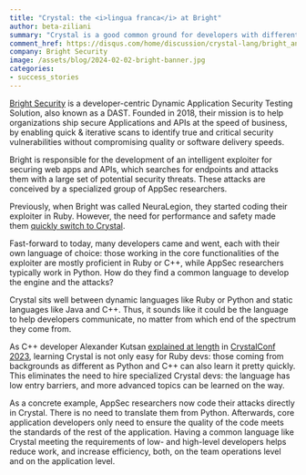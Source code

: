 ```yaml
---
title: "Crystal: the <i>lingua franca</i> at Bright"
author: beta-ziliani
summary: "Crystal is a good common ground for developers with different backgrounds."
comment_href: https://disqus.com/home/discussion/crystal-lang/bright_and_manas_partner_together_to_create_crystal_development_tools_37/
company: Bright Security
image: /assets/blog/2024-02-02-bright-banner.jpg
categories:
- success_stories
---
```


[Bright Security](https://brightsec.com/) is a developer-centric Dynamic Application Security Testing Solution, also known as a DAST. Founded in 2018, their mission is to help organizations ship secure Applications and APIs at the speed of business, by enabling quick & iterative scans to identify true and critical security vulnerabilities without compromising quality or software delivery speeds.

Bright is responsible for the development of an intelligent exploiter for securing web apps and APIs, which searches for endpoints and attacks them with a large set of potential security threats. These attacks are conceived by a specialized group of AppSec researchers.

Previously, when Bright was called NeuraLegion, they started coding their exploiter in Ruby. However, the need for performance and safety made them [quickly switch to Crystal](https://crystal-lang.org/2017/09/25/neuralegion-and-crystal/).

Fast-forward to today, many developers came and went, each with their own language of choice: those working in the core functionalities of the exploiter are mostly proficient in Ruby or C++, while AppSec researchers typically work in Python. How do they find a common language to develop the engine and the attacks?

Crystal sits well between dynamic languages like Ruby or Python and static languages like Java and C++. Thus, it sounds like it could be  the language to help developers communicate, no matter from which end of the spectrum they come from.

As C++ developer Alexander Kutsan [explained at length](https://www.youtube.com/watch?v=baoDYTD_cjY) in [CrystalConf 2023](https://www.youtube.com/watch?v=baoDYTD_cjY), learning Crystal is not only easy for Ruby devs: those coming from backgrounds as different as Python and C++ can also learn it pretty quickly. This eliminates the need to hire specialized Crystal devs: the language has low entry barriers, and more advanced topics can be learned on the way.

As a concrete example, AppSec researchers now code their attacks directly in Crystal. There is no need to translate them from Python. Afterwards, core application developers only need to ensure the quality of the code meets the standards of the rest of the application. Having a common language like Crystal meeting the requirements of low- and high-level developers helps reduce work, and increase efficiency, both, on the team operations level and on the application level.
